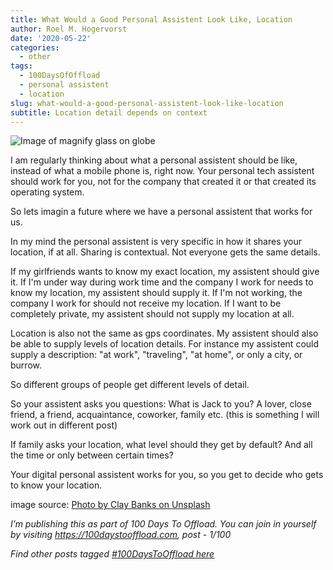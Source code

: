 ```yaml
---
title: What Would a Good Personal Assistent Look Like, Location
author: Roel M. Hogervorst
date: '2020-05-22'
categories:
  - other
tags:
  - 100DaysOfOffload
  - personal assistent
  - location
slug: what-would-a-good-personal-assistent-look-like-location
subtitle: Location detail depends on context
---
```


![Image of magnify glass on globe](/images/magnify-globe.jpg)

I am regularly thinking about what a personal assistent should be like, instead of 
what a mobile phone is, right now.
Your personal tech assistent should work for you, not for the company 
that created it or that created its operating system.

So lets imagin a future where we have a personal assistent that works for us.

In my mind the personal assistent is very specific in how it shares your location, if at all.
Sharing is contextual. 
Not everyone gets the same details.

If my girlfriends wants to know my exact location, my assistent should give it.
If I'm under way during work time and the company I work for needs to know my location, my assistent should
supply it. If I'm not working, the company I work for should not receive my location. 
If I want to be
completely private, my assistent should not supply my location at all. 

Location is also not the same as gps coordinates.
My assistent should also be able to supply levels of location details.
For instance my assistent could supply a description: 
"at work", "traveling", "at home", or only a city, or burrow. 

So different groups of people get different levels of detail. 

So your assistent asks you questions:
What is Jack to you? A lover, close friend, a friend, acquaintance, coworker, family etc.
(this is something I will work out in different post)

If family asks your location, what level should they get by default? And all the time or
only between certain times?

Your digital personal assistent works for you, so you get to decide who gets to know
your location.

image source: [Photo by Clay Banks on Unsplash](https://unsplash.com/photos/b5S4FrJb7yQ)

*I’m publishing this as part of 100 Days To Offload. You can join in yourself by visiting https://100daystooffload.com, post - 1/100*

*Find other posts tagged  [#100DaysToOffload here](https://notes.rmhogervorst.nl/tag/100DaysToOffload/)*
